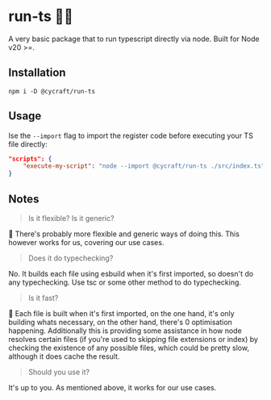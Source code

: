 # run-ts 🏃🏼

A very basic package that to run typescript directly via node. Built for Node v20 >=.

## Installation

```
npm i -D @cycraft/run-ts
```

## Usage

Ise the `--import` flag to import the register code before executing your TS file directly:

```json
"scripts": {
	"execute-my-script": "node --import @cycraft/run-ts ./src/index.ts",
}
```

## Notes

> Is it flexible?
> Is it generic?

🤷 There's probably more flexible and generic ways of doing this. This however works for us, covering our use cases.

> Does it do typechecking?

No. It builds each file using esbuild when it's first imported, so doesn't do any typechecking. Use tsc or some other method to do typechecking.

> Is it fast?

🤷 Each file is built when it's first imported, on the one hand, it's only building whats necessary, on the other hand, there's 0 optimisation happening.
Additionally this is providing some assistance in how node resolves certain files (if you're used to skipping file extensions or index) by checking the existence of any possible files, which could be pretty slow, although it does cache the result.

> Should you use it?

It's up to you. As mentioned above, it works for our use cases.
